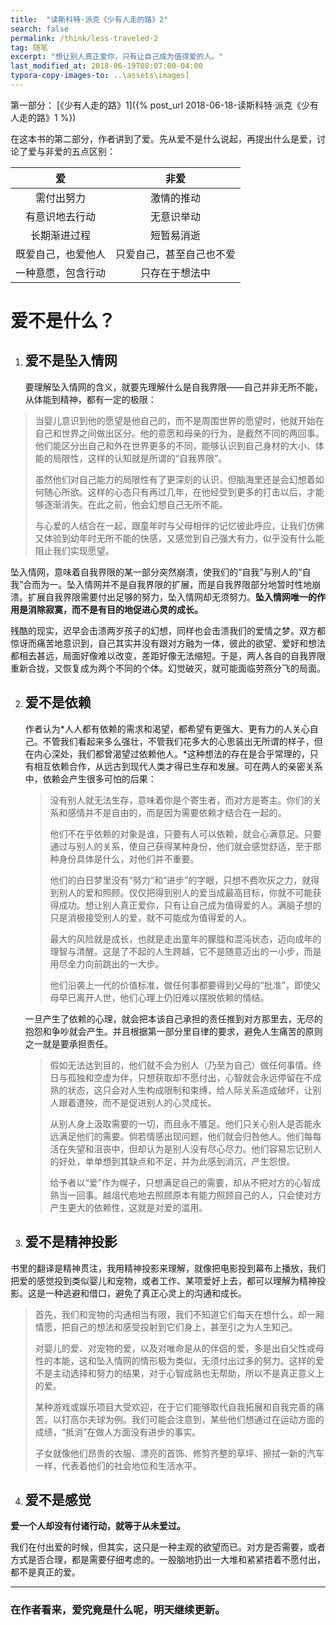 ```yaml
---
title:  "读斯科特·派克《少有人走的路》2"
search: false
permalink: /think/less-traveled-2
tag: 随笔
excerpt: "想让别人真正爱你，只有让自己成为值得爱的人。"
last_modified_at: 2018-06-19T08:07:00-04:00
typora-copy-images-to: ..\assets\images]
---
```


第一部分： [《少有人走的路》1]({% post_url  2018-06-18-读斯科特·派克《少有人走的路》1 %})

在这本书的第二部分，作者讲到了爱。先从爱不是什么说起，再提出什么是爱，讨论了爱与非爱的五点区别：

|         爱         |           非爱           |
| :----------------: | :----------------------: |
|     需付出努力     |        激情的推动        |
|   有意识地去行动   |        无意识举动        |
|    长期渐进过程    |        短暂易消逝        |
| 既爱自己，也爱他人 | 只爱自己，甚至自己也不爱 |
| 一种意愿，包含行动 |      只存在于想法中      |

# 爱不是什么？

1. ## 爱不是坠入情网

   要理解坠入情网的含义，就要先理解什么是自我界限——自己并非无所不能，从体能到精神，都有一定的极限：

> 当婴儿意识到他的愿望是他自己的，而不是周围世界的愿望时，他就开始在自己和世界之间做出区分。他的意愿和母亲的行为，是截然不同的两回事。他们能区分出自己和外在世界更多的不同，能够认识到自己身材的大小、体能的局限性，这样的认知就是所谓的“自我界限”。
>
> 虽然他们对自己能力的局限性有了更深刻的认识，但脑海里还是会幻想着如何随心所欲。这样的心态只有再过几年，在他经受到更多的打击以后，才能够逐渐消失。在此之前，他会幻想自己无所不能。
>
> 与心爱的人结合在一起，跟童年时与父母相伴的记忆彼此呼应，让我们仿佛又体验到幼年时无所不能的快感，又感觉到自己强大有力，似乎没有什么能阻止我们实现愿望。

坠入情网，意味着自我界限的某一部分突然崩溃，使我们的“自我”与别人的“自我”合而为一。坠入情网并不是自我界限的扩展，而是自我界限部分地暂时性地崩溃。扩展自我界限需要付出足够的努力，坠入情网却无须努力。**坠入情网唯一的作用是消除寂寞，而不是有目的地促进心灵的成长。**

残酷的现实，迟早会击溃两岁孩子的幻想，同样也会击溃我们的爱情之梦。双方都惊讶而痛苦地意识到，自己其实并没有跟对方融为一体，彼此的欲望、爱好和想法都相去甚远，局面好像难以改变，差距好像无法缩短。于是，两人各自的自我界限重新合拢，又恢复成为两个不同的个体。幻觉破灭，就可能面临劳燕分飞的局面。

2. ## 爱不是依赖

   作者认为*人人都有依赖的需求和渴望，都希望有更强大、更有力的人关心自己。不管我们看起来多么强壮，不管我们花多大的心思装出无所谓的样子，但在内心深处，我们都曾渴望过依赖他人。*这种想法的存在是合乎常理的，只有相互依赖合作，从远古到现代人类才得已生存和发展。可在两人的亲密关系中，依赖会产生很多可怕的后果：

   > 没有别人就无法生存，意味着你是个寄生者，而对方是寄主。你们的关系和感情并不是自由的，而是因为需要依赖才结合在一起的。
   >
   > 
   >
   > 他们不在乎依赖的对象是谁，只要有人可以依赖，就会心满意足。只要通过与别人的关系，使自己获得某种身份，他们就会感觉舒适，至于那种身份具体是什么，对他们并不重要。
   >
   > 
   >
   > 他们的白日梦里没有“努力”和“进步”的字眼，只想不费吹灰之力，就得到别人的爱和照顾。仅仅把得到别人的爱当成最高目标，你就不可能获得成功。想让别人真正爱你，只有让自己成为值得爱的人。满脑子想的只是消极接受别人的爱，就不可能成为值得爱的人。
   >
   > 
   >
   > 最大的风险就是成长，也就是走出童年的朦胧和混沌状态，迈向成年的理智与清醒。这是了不起的人生跨越，它不是随意迈出的一小步，而是用尽全力向前跳出的一大步。
   >
   > 
   >
   > 他们沿袭上一代的价值标准，做任何事都要得到父母的“批准”，即使父母早已离开人世，他们心理上仍旧难以摆脱依赖的情结。

   

   一旦产生了依赖的心理，就会把本该自己承担的责任推到对方那里去，无尽的抱怨和争吵就会产生。并且根据第一部分里自律的要求，避免人生痛苦的原则之一就是要承担责任。

   > 假如无法达到目的，他们就不会为别人（乃至为自己）做任何事情。终日与孤独和空虚为伴，只想获取却不愿付出，心智就会永远停留在不成熟的状态，这只会对人生构成限制和束缚，给人际关系造成破坏，让别人跟着遭殃，而不是促进别人的心灵成长。
   >
   > 
   >
   > 从别人身上汲取需要的一切，而且永不餍足。他们只关心别人是否能永远满足他们的需要。倘若情感出现问题，他们就会归咎他人。他们每每活在失望和沮丧中，但却认为是别人没有尽心尽力。他们容易忘记别人的好处，单单想到其缺点和不足，并为此感到消沉，产生怨恨。
   >
   > 
   >
   > 给予者以“爱”作为幌子，只想满足自己的需要，却从不把对方的心智成熟当一回事。越俎代庖地去照顾原本有能力照顾自己的人，只会使对方产生更大的依赖性，这就是对爱的滥用。

3. ## 爱不是精神投影

书里的翻译是精神贯注，我用精神投影来理解，就像把电影投到幕布上播放，我们把爱的感觉投到类似婴儿和宠物，或者工作、某项爱好上去，都可以理解为精神投影。这是一种逃避和借口，避免了真正心灵上的沟通和成长。

> 首先，我们和宠物的沟通相当有限，我们不知道它们每天在想什么，却一厢情愿，把自己的想法和感受投射到它们身上，甚至引之为人生知己。
>
> 对婴儿的爱、对宠物的爱，以及对唯命是从的伴侣的爱，多是出自父性或母性的本能，这和坠入情网的情形极为类似，无须付出过多的努力。这样的爱不是主动选择和努力的结果，对于心智成熟也无帮助，所以不是真正意义上的爱。
>
> 某种游戏或娱乐项目大受欢迎，在于它们能够取代自我拓展和自我完善的痛苦。以打高尔夫球为例。我们可能会注意到，某些他们想通过在运动方面的成绩，“抵消”在做人方面没有进步的事实。
>
> 子女就像他们昂贵的衣服、漂亮的首饰、修剪齐整的草坪、擦拭一新的汽车一样，代表着他们的社会地位和生活水平。

4. ## 爱不是感觉

**爱一个人却没有付诸行动，就等于从未爱过。**

我们在付出爱的时候，但其实，这只是一种主观的欲望而已。对方是否需要，或者方式是否合理，都是需要仔细考虑的。一股脑地扔出一大堆和紧紧捂着不愿付出，都不是真正的爱。

----



### 在作者看来，爱究竟是什么呢，明天继续更新。



